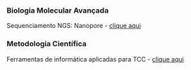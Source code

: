 ### Biologia Molecular Avançada
Sequenciamento NGS: Nanopore - [clique aqui](slides/bma_ngs_nanopore.pptx)

### Metodologia Científica
Ferramentas de informática aplicadas para TCC - [clique aqui](slides/informatica_tcc.pptx)